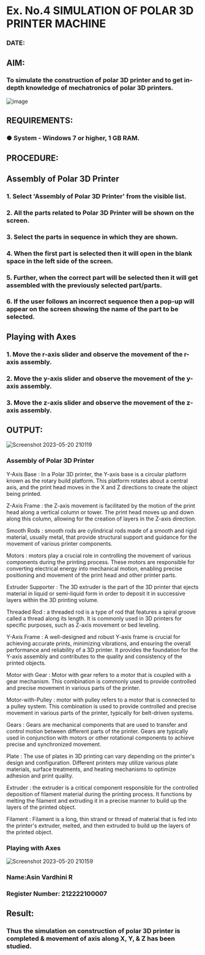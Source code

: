 # Ex. No.4 SIMULATION OF POLAR 3D PRINTER MACHINE

### DATE: 

## AIM:
### To simulate the construction of polar 3D printer and to get in-depth knowledge of mechatronics of polar 3D printers.

![image](https://github.com/Sellakumar1987/Ex.-No.-4---SIMULATION-OF-POLAR-3D-PRINTER-MACHINE/assets/113594316/b551f195-9877-49a2-99bb-a9efcfb3381a)

## REQUIREMENTS:
### ●	System - Windows 7 or higher, 1 GB RAM.

## PROCEDURE:

## Assembly of Polar 3D Printer
### 1.	Select 'Assembly of Polar 3D Printer' from the visible list.
### 2.	All the parts related to Polar 3D Printer will be shown on the screen.
### 3.	Select the parts in sequence in which they are shown.
### 4.	When the first part is selected then it will open in the blank space in the left side of the screen.
### 5.	Further, when the correct part will be selected then it will get assembled with the previously selected part/parts.
### 6.	If the user follows an incorrect sequence then a pop-up will appear on the screen showing the name of the part to be selected.

## Playing with Axes
### 1.	Move the r-axis slider and observe the movement of the r-axis assembly.
### 2.	Move the y-axis slider and observe the movement of the y-axis assembly.
### 3.	Move the z-axis slider and observe the movement of the z-axis assembly.

## OUTPUT:
![Screenshot 2023-05-20 210119](https://github.com/AsinVardhini/Ex.-No.-4---SIMULATION-OF-POLAR-3D-PRINTER-MACHINE/assets/119417735/696f9302-fbac-4d8c-b252-93167b4802f2)

### Assembly of Polar 3D Printer

Y-Axis Base :
In a Polar 3D printer, the Y-axis base is a circular platform known as the rotary build platform. This platform 
rotates about a central axis, and the print head moves in the X and Z directions to create the object being printed.

Z-Axis Frame :
the Z-axis movement is facilitated by the motion of the print head along a vertical column or tower. The print head
moves up and down along this column, allowing for the creation of layers in the Z-axis direction.

Smooth Rods :
smooth rods are cylindrical rods made of a smooth and rigid material, usually metal, that provide structural support
and guidance for the movement of various printer components.

Motors :
motors play a crucial role in controlling the movement of various components during the printing process.
These motors are responsible for converting electrical energy into mechanical motion, enabling precise
positioning and movement of the print head and other printer parts.

Extruder Supporter :
The 3D extruder is the part of the 3D printer that ejects material in liquid or semi-liquid form in order to deposit 
it in successive layers within the 3D printing volume.

Threaded Rod :
a threaded rod is a type of rod that features a spiral groove called a thread along its length. It is commonly used in
3D printers for specific purposes, such as Z-axis movement or bed leveling.

Y-Axis Frame :
 A well-designed and robust Y-axis frame is crucial for achieving accurate prints, minimizing vibrations, and ensuring the 
 overall performance and reliability of a 3D printer. It provides the foundation for the Y-axis assembly and contributes 
 to the quality and consistency of the printed objects.
 
Motor with Gear :
Motor with gear refers to a motor that is coupled with a gear mechanism. This combination is commonly used to provide 
controlled and precise movement in various parts of the printer.

Motor-with-Pulley :
motor with pulley refers to a motor that is connected to a pulley system. This combination is used to provide controlled
and precise movement in various parts of the printer, typically for belt-driven systems.

Gears :
Gears are mechanical components that are used to transfer and control motion between different parts of the printer.
Gears are typically used in conjunction with motors or other rotational components to achieve precise and synchronized movement.
 
Plate :
The use of plates in 3D printing can vary depending on the printer's design and configuration. Different printers may
utilize various plate materials, surface treatments, and heating mechanisms to optimize adhesion and print quality.

Extruder :
the extruder is a critical component responsible for the controlled deposition of filament material during the printing process. 
It functions by melting the filament and extruding it in a precise manner to build up the layers of the printed object.

Filament :
 Filament is a long, thin strand or thread of material that is fed into the printer's extruder, melted, and then extruded to 
 build up the layers of the printed object.


### Playing with Axes

![Screenshot 2023-05-20 210159](https://github.com/AsinVardhini/Ex.-No.-4---SIMULATION-OF-POLAR-3D-PRINTER-MACHINE/assets/119417735/5685d931-79f1-4e63-bc3c-68d2c092871e)


### Name:Asin Vardhini R

### Register Number: 212222100007

## Result: 
### Thus the simulation on construction of polar 3D printer is completed & movement of axis along X, Y, & Z has been studied.

